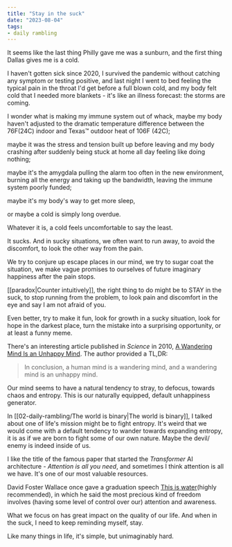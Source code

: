```yaml
---
title: "Stay in the suck"
date: "2023-08-04"
tags:
- daily rambling
---
```


It seems like the last thing Philly gave me was a sunburn,
and the first thing Dallas gives me is a cold.

I haven't gotten sick since 2020, I survived the pandemic without catching any symptom or testing positive, and last night I went to bed feeling the typical pain in the throat I'd get before a full blown cold, and my body felt cold that I needed more blankets - it's like an illness forecast: the storms are coming.

I wonder what is making my immune system out of whack,
maybe my body haven't adjusted to the dramatic temperature difference between the 76F(24C) indoor and Texas™️ outdoor heat of 106F (42C);

maybe it was the stress and tension built up before leaving and my body crashing after suddenly being stuck at home all day feeling like doing nothing;

maybe it's the amygdala pulling the alarm too often in the new environment, burning all the energy and taking up the bandwidth, leaving the immune system poorly funded;

maybe it's my body's way to get more sleep,

or maybe a cold is simply long overdue.

Whatever it is, a cold feels uncomfortable to say the least.

It sucks.
And in sucky situations, we often want to run away, to avoid the discomfort, 
to look the other way from the pain.

We try to conjure up escape places in our mind,
we try to sugar coat the situation,
we make vague promises to ourselves of future imaginary happiness after the pain stops.

[[paradox|Counter intuitively]], the right thing to do might be to STAY in the suck,
to stop running from the problem,
to look pain and discomfort in the eye and say I am not afraid of you.

Even better, try to make it fun, 
look for growth in a sucky situation,
look for hope in the darkest place,
turn the mistake into a surprising opportunity, or at least a funny meme.

There's an interesting article published in *Science* in 2010, [A Wandering Mind Is an Unhappy Mind](https://www.science.org/doi/10.1126/science.1192439).
The author provided a TL,DR: 
> In conclusion, a human mind is a wandering mind, and a wandering mind is an unhappy mind.

Our mind seems to have a natural tendency to stray, to defocus, towards chaos and entropy. This is our naturally equipped, default unhappiness generator.

In [[02-daily-rambling/The world is binary|The world is binary]], I talked about one of life's mission might be to fight entropy. It's weird that we would come with a default tendency to wander towards expanding entropy, it is as if we are born to fight some of our own nature.
Maybe the devil/ enemy is indeed inside of us.

I like the title of the famous paper that started the *Transformer* AI architecture - *Attention is all you need*, and sometimes I think attention is all we have.
It's one of our most valuable resources.

David Foster Wallace once gave a graduation speech [This is water](https://youtu.be/ms2BvRbjOYo)(highly recommended), in which he said the most precious kind of freedom involves (having some level of control over our) attention and awareness.

What we focus on has great impact on the quality of our life.
And when in the suck, I need to keep reminding myself, stay.

Like many things in life, it's simple, but unimaginably hard.